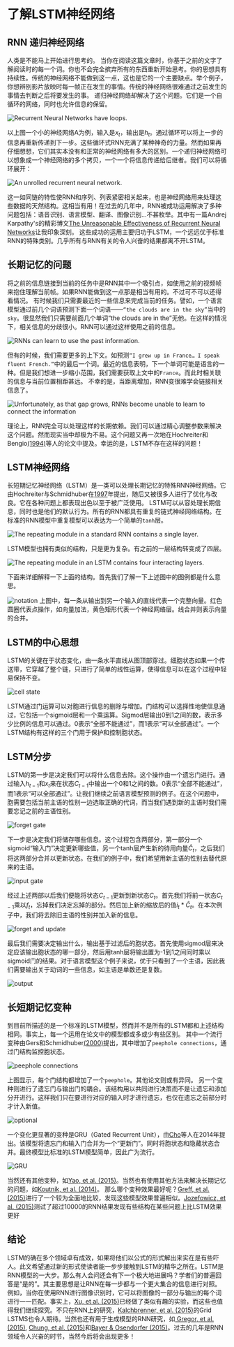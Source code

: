 # 了解LSTM神经网络

## RNN 递归神经网络
人类是不能马上开始进行思考的。 当你在阅读这篇文章时，你基于之前的文字了解阅读时的每一个词。你也不会完全摈弃所有的东西重新开始思考。你的思想具有持续性。传统的神经网络不能做到这一点，这也是它的一个主要缺点。举个例子，你想辨别影片放映时每一帧正在发生的事情。传统的神经网络很难通过之前发生的事情去判断之后将要发生的事。
递归神经网络却解决了这个问题。它们是一个自循环的网络，同时也允许信息的保留。

![Recurrent Neural Networks have loops.](http://colah.github.io/posts/2015-08-Understanding-LSTMs/img/RNN-rolled.png)

以上图一个小的神经网络A为例，输入是$x_t$，输出是$h_t$。通过循环可以将上一步的信息再重新传递到下一步。这些循环式RNN充满了某种神奇的力量。然而如果再仔细想想，它们其实本没有和正常的神经网络有多大的区别。一个递归神经网络可以想象成一个神经网络的多个拷贝，一个一个将信息传递给后继者。我们可以将循环展开：

![An unrolled recurrent neural network.](http://colah.github.io/posts/2015-08-Understanding-LSTMs/img/RNN-unrolled.png)

这一如同链的特性使RNN和序列、列表紧密相关起来，也是神经网络用来处理这些数据的天然结构。这相当有用！在过去的几年中，RNN被成功运用解决了多种问题包括：语音识别、语言模型、翻译、图像识别...不甚枚举。其中有一篇Andrej Karpathy's的精彩博文[The Unreasonable Effectiveness of Recurrent Neural Networks](http://karpathy.github.io/2015/05/21/rnn-effectiveness/)让我印象深刻。
这些成功的运用主要归功于LSTM，一个远远优于标准RNN的特殊类别。几乎所有与RNN有关的令人兴奋的结果都离不开LSTM。

## 长期记忆的问题
将之前的信息链接到当前的任务中是RNN其中一个吸引点，如使用之前的视频帧来抱住理解当前帧。如果RNN能做到这一点那是相当有用的。不过可不可以还得看情况。
有时候我们只需要最近的一些信息来完成当前的任务。譬如，一个语言模型通过前几个词语预测下面一个词语——`“the clouds are in the sky”`当中的`sky`。很显然我们只需要前面几个单词“the clouds are in the”无他。在这样的情况下，相关信息的分歧很小。RNN可以通过这样使用之前的信息。

![RNNs can learn to use the past information.](http://colah.github.io/posts/2015-08-Understanding-LSTMs/img/RNN-shorttermdepdencies.png)

但有的时候，我们需要更多的上下文。如预测`“I grew up in France… I speak fluent French.”`中的最后一个词。最近的信息表明，下一个单词可能是语言的一种。但是我们想进一步缩小范围，我们需要获取上文中的`France`。而此时相关联的信息与当前位置相距甚远。
不幸的是，当距离增加，RNN变很难学会链接相关信息了。

![Unfortunately, as that gap grows, RNNs become unable to learn to connect the information](http://colah.github.io/posts/2015-08-Understanding-LSTMs/img/RNN-longtermdependencies.png)

理论上，RNN完全可以处理这样的长期依赖。我们可以通过精心调整参数来解决这个问题。然而现实当中却极为不易。这个问题又再一次地在Hochreiter和Bengio[(1994)](http://www-dsi.ing.unifi.it/~paolo/ps/tnn-94-gradient.pdf)等人的论文中提及。幸运的是，LSTM不存在这样的问题！

## LSTM神经网络
长短期记忆神经网络（LSTM）是一类可以处理长期记忆的特殊RNN神经网络。它由Hochreiter与Schmidhuber在[1997](http://deeplearning.cs.cmu.edu/pdfs/Hochreiter97_lstm.pdf)年提出，随后又被很多人进行了优化与改良。它在各种问题上都表现出色以至于被广泛使用。
LSTM可以从容处理长期信息，同时也是他们的默认行为。所有的RNN都具有重复的链式神经网络结构。在标准的RNN模型中重复模型可以表达为一个简单的`tanh`层。

![The repeating module in a standard RNN contains a single layer.](http://colah.github.io/posts/2015-08-Understanding-LSTMs/img/LSTM3-SimpleRNN.png)

LSTM模型也拥有类似的结构，只是更为复杂。有之前的一层结构转变成了四层。

![The repeating module in an LSTM contains four interacting layers.](http://colah.github.io/posts/2015-08-Understanding-LSTMs/img/LSTM3-chain.png)

下面来详细解释一下上面的结构。首先我们了解一下上述图中的图例都是什么意思。

![notation](http://colah.github.io/posts/2015-08-Understanding-LSTMs/img/LSTM2-notation.png)
上图中，每一条从输出到另一个输入的直线代表一个完整向量。红色圆圈代表点操作，如向量加法，黄色矩形代表一个神经网络层。线合并则表示向量的合并。

## LSTM的中心思想
LSTM的关键在于状态变化，由一条水平直线从图顶部穿过。细胞状态如果一个传送带，它穿越了整个链，只进行了简单的线性运算，使得信息可以在这个过程中轻易保持不变。

![cell state](http://colah.github.io/posts/2015-08-Understanding-LSTMs/img/LSTM3-C-line.png)

LSTM通过门运算可以对胞进行信息的删除与增加。门结构可以选择性地使信息通过，它包括一个sigmoid层和一个乘运算。Sigmod层输出0到1之间的数，表示多少比例的信息可以通过。0表示“全部不能通过”，而1表示“可以全部通过”。一个LSTM结构有这样的三个门用于保护和控制胞状态。

## LSTM分步
LSTM的第一步是决定我们可以将什么信息去除。这个操作由一个遗忘门进行。通过输入$h_{t-1}$和$x_t$来在状态$C_{t-1}$中输出一个0和1之间的数。0表示“全部不能通过”，而1表示“可以全部通过”。让我们继续之前语言模型预测的例子。在这个问题中，胞需要包括当前主语的性别一边选取正确的代词，而当我们遇到新的主语时我们需要忘记之前的主语性别。

![forget gate](http://colah.github.io/posts/2015-08-Understanding-LSTMs/img/LSTM3-focus-f.png)

下一步是决定我们将储存哪些信息。这个过程包含两部分，第一部分一个sigmoid“输入门”决定更新哪些值，另一个tanh层产生新的待用向量$\hat{C}_t$，之后我们将这两部分合并以更新状态。在我们的例子中，我们希望用新主语的性别去替代原来的主语。

![input gate](http://colah.github.io/posts/2015-08-Understanding-LSTMs/img/LSTM3-focus-i.png)

经过上述两部以后我们便能将状态$C_{t-1}$更新到新状态$C_t$。首先我们将前一状态$C_{t-1}$乘以$f_t$，忘掉我们决定忘掉的部分。然后加上新的缩放后的值$i_t*\hat{C}_t$。在本次例子中，我们将去除旧主语的性别并加入新的信息。

![forget and update](http://colah.github.io/posts/2015-08-Understanding-LSTMs/img/LSTM3-focus-C.png)

最后我们需要决定输出什么，输出基于过滤后的胞状态。首先使用sigmod层来决定应该输出胞状态的哪一部分，然后用tanh层将输出置为-1到1之间同时乘以sigmoid门的结果。对于语言模型这个例子来说，优于只看到了一个主语，因此我们需要输出关于动词的一些信息，如主语是单数还是复数。

![output](http://colah.github.io/posts/2015-08-Understanding-LSTMs/img/LSTM3-focus-o.png)

## 长短期记忆变种
到目前所描述的是一个标准的LSTM模型，然而并不是所有的LSTM都和上述结构相同。事实上，每一个运用在论文中的模型都或多或少有些区别。
其中一个流行变种由Gers和Schmidhuber[(2000)](ftp://ftp.idsia.ch/pub/juergen/TimeCount-IJCNN2000.pdf)提出，其中增加了`peephole connections`，通过门结构监控胞状态。

![peephole connections](http://colah.github.io/posts/2015-08-Understanding-LSTMs/img/LSTM3-var-peepholes.png)

上图显示，每个门结构都增加了一个`peephole`。其他论文则或有异同。
另一个变种则进行了遗忘门与输出门的耦合。该结构用以共同进行决策而不是让遗忘和添加分开进行。这样我们只在要进行对应的输入时才进行遗忘，也仅在遗忘之前部分时才计入新值。

![optional](http://colah.github.io/posts/2015-08-Understanding-LSTMs/img/LSTM3-var-tied.png)

一个变化更显著的变种是GRU（Gated Recurrent Unit），由[Cho](http://arxiv.org/pdf/1406.1078v3.pdf)等人在2014年提出。该模型将遗忘门和输入门合并为一个“更新门”。同时将胞状态和隐藏状态合并。最终模型比标准的LSTM模型简单，因此广为流行。

![GRU](http://colah.github.io/posts/2015-08-Understanding-LSTMs/img/LSTM3-var-GRU.png)

当然还有其他变种，如[Yao, et al. (2015)](http://arxiv.org/pdf/1508.03790v2.pdf)。当然也有使用其他方法来解决长期记忆的问题，如[Koutnik, et al. (2014)](http://arxiv.org/pdf/1402.3511v1.pdf)。
那么哪个变种效果最好呢？[Greff, et al. (2015)](http://arxiv.org/pdf/1503.04069.pdf)进行了一个较为全面地比较，发现这些模型效果普遍相似。[Jozefowicz, et al. (2015)](http://jmlr.org/proceedings/papers/v37/jozefowicz15.pdf)测试了超过10000的RNN结果发现有些结构在某些问题上比LSTM效果更好

## 结论
LSTM的确在多个领域卓有成效，如果将他们以公式的形式解出来实在是有些吓人。此文希望通过新的形式使读者能一步步接触到LSTM的精华之所在。LSTM是RNN模型的一大步。那么有人会问还会有下一个极大地进展吗？学者们的普遍回答是“是的”。其主要思想是让RNN在每一步都与一个更大集合的信息进行对照。例如，当你在使用RNN进行图像识别时，它可以将图像的一部分与输出的每个词进行一一匹配。事实上，[Xu, et al. (2015)](http://arxiv.org/pdf/1502.03044v2.pdf)已经做了类似有趣的实验，而这些也值得我们继续探究。不只在RNN上的研究，[Kalchbrenner, et al. (2015)](http://arxiv.org/pdf/1507.01526v1.pdf)的Grid LSTMS也令人期待。当然也还有用于生成模型的RNN研究，如[ Gregor, et al. (2015)](http://arxiv.org/pdf/1502.04623.pdf), [Chung, et al. (2015)](http://arxiv.org/pdf/1506.02216v3.pdf)和[Bayer & Osendorfer (2015)](http://arxiv.org/pdf/1411.7610v3.pdf)。过去的几年是RNN领域令人兴奋的时节，当然今后将会出现更多！
